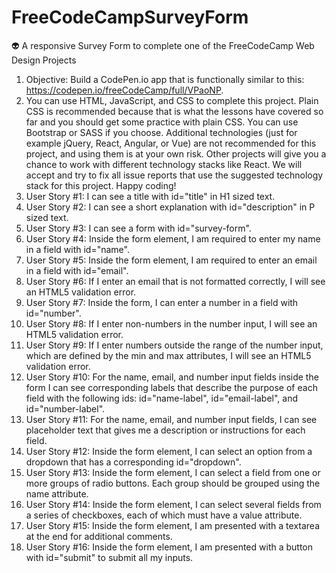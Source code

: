 # FreeCodeCampSurveyForm
👽 A responsive Survey Form to complete one of the FreeCodeCamp Web Design Projects

1. Objective: Build a CodePen.io app that is functionally similar to this: https://codepen.io/freeCodeCamp/full/VPaoNP.
2. You can use HTML, JavaScript, and CSS to complete this project. Plain CSS is recommended because that is what the lessons have covered so far and you should get some practice with plain CSS. You can use Bootstrap or SASS if you choose. Additional technologies (just for example jQuery, React, Angular, or Vue) are not recommended for this project, and using them is at your own risk. Other projects will give you a chance to work with different technology stacks like React. We will accept and try to fix all issue reports that use the suggested technology stack for this project. Happy coding!
3. User Story #1: I can see a title with id="title" in H1 sized text.
4. User Story #2: I can see a short explanation with id="description" in P sized text.
5. User Story #3: I can see a form with id="survey-form".
6. User Story #4: Inside the form element, I am required to enter my name in a field with id="name".
7. User Story #5: Inside the form element, I am required to enter an email in a field with id="email".
8. User Story #6: If I enter an email that is not formatted correctly, I will see an HTML5 validation error.
9. User Story #7: Inside the form, I can enter a number in a field with id="number".
10. User Story #8: If I enter non-numbers in the number input, I will see an HTML5 validation error.
11. User Story #9: If I enter numbers outside the range of the number input, which are defined by the min and max attributes, I will see an HTML5 validation error.
12. User Story #10: For the name, email, and number input fields inside the form I can see corresponding labels that describe the purpose of each field with the following ids: id="name-label", id="email-label", and id="number-label".
13. User Story #11: For the name, email, and number input fields, I can see placeholder text that gives me a description or instructions for each field.
14. User Story #12: Inside the form element, I can select an option from a dropdown that has a corresponding id="dropdown".
15. User Story #13: Inside the form element, I can select a field from one or more groups of radio buttons. Each group should be grouped using the name attribute.
16. User Story #14: Inside the form element, I can select several fields from a series of checkboxes, each of which must have a value attribute.
17. User Story #15: Inside the form element, I am presented with a textarea at the end for additional comments.
18. User Story #16: Inside the form element, I am presented with a button with id="submit" to submit all my inputs.




